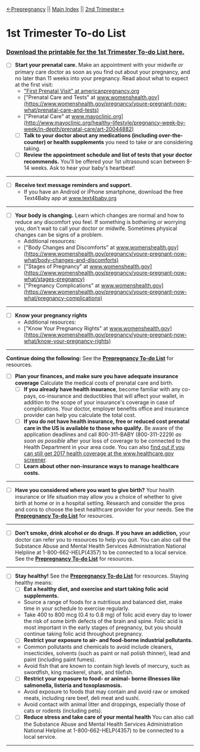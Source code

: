 

[←Prepregnancy](/Prepregnancy-ToDo.md) || [Main Index](/To-doLists.md) || [2nd Trimester→](#)

# 1st Trimester To-do List
### [Download the printable for the 1st Trimester To-do List here.](/downloads/ToDoList-2-1stTrimester.pdf)


- [ ] **Start your prenatal care.** Make an appointment with your midwife or primary care doctor as soon as you find out about your pregnancy, and no later than 11 weeks into your pregnancy. Read about what to expect at the first visit:
    - ["First Prenatal Visit" at americanpregnancy.org](http://americanpregnancy.org/planning/first-prenatal-visit/)
    - ["Prenatal Care and Tests" at www.womenshealth.gov](https://www.womenshealth.gov/pregnancy/youre-pregnant-now-what/prenatal-care-and-tests)
    - ["Prenatal Care" at www.mayoclinic.org](http://www.mayoclinic.org/healthy-lifestyle/pregnancy-week-by-week/in-depth/prenatal-care/art-20044882)
    - [ ] **Talk to your doctor about any medications (including over-the-counter) or health supplements** you need to take or are considering taking.
    - [ ] **Review the appointment schedule and list of tests that your doctor recommends.** You’ll be offered your 1st ultrasound scan between 8-14 weeks. Ask to hear your baby's heartbeat!
---
- [ ] **Receive text message reminders and support.** 
    - If you have an Android or iPhone smartphone, download the free Text4Baby app at www.text4baby.org
---    
- [ ] **Your body is changing.** Learn which changes are normal and how to reduce any discomfort you feel. If something is bothering or worrying you, don't wait to call your doctor or midwife. Sometimes physical changes can be signs of a problem.
    - Additional resources:
    - ["Body Changes and Discomforts" at www.womenshealth.gov](https://www.womenshealth.gov/pregnancy/youre-pregnant-now-what/body-changes-and-discomforts)
    - ["Stages of Pregnancy" at www.womenshealth.gov](https://www.womenshealth.gov/pregnancy/youre-pregnant-now-what/stages-pregnancy)
    - ["Pregnancy Complications" at www.womenshealth.gov](https://www.womenshealth.gov/pregnancy/youre-pregnant-now-what/pregnancy-complications)
---    
- [ ] **Know your pregnancy rights**
    - Additional resources:
    - ["Know Your Pregnancy Rights" at www.womenshealth.gov](https://www.womenshealth.gov/pregnancy/youre-pregnant-now-what/know-your-pregnancy-rights)
---     
    
**Continue doing the following:** See the [**Prepregnancy To-do List**](/Prepregnancy-ToDo.md) for resources.
- [ ] **Plan your finances, and make sure you have adequate insurance coverage** Calculate the medical costs of prenatal care and birth. 
    - [ ] **If you already have health insurance**, become familiar with any co-pays, co-insurance and deductibles that will affect your wallet, in addition to the scope of your insurance's coverage in case of complications. Your doctor, employer benefits office and insurance provider can help you calculate the total cost.
    - [ ] **If you do not have health insurance, free or reduced cost prenatal care in the US is available to those who qualify.** Be aware of the application deadlines and call 800-311-BABY (800-311-2229) *as soon as possible* after your loss of coverage to be connected to the Health Department in your area code. You can also [find out if you can still get 2017 health coverage at the www.healthcare.gov screener](https://www.healthcare.gov/screener/). 
    - [ ] **Learn about other non-insurance ways to manage healthcare costs.**  
---   
- [ ] **Have you considered where you want to give birth?** Your health insurance or life situation may allow you a choice of whether to give birth at home or in a hospital setting. Research and consider the pros and cons to choose the best healthcare provider for your needs. See the [**Prepregnancy To-do List**](/Prepregnancy-ToDo.md) for resources.
---
- [ ] **Don’t smoke, drink alcohol or do drugs. If you have an addiction,** your doctor can refer you to resources to help you quit. You can also call the Substance Abuse and Mental Health Services Administration National Helpline at 1-800-662-HELP(4357) to be connected to a local service. See the [**Prepregnancy To-do List**](/Prepregnancy-ToDo.md) for resources.
---
- [ ] **Stay healthy!** See the [**Prepregnancy To-do List**](/Prepregnancy-ToDo.md) for resources. Staying healthy means:
    - [ ] **Eat a healthy diet, and exercise and start taking folic acid supplements.** 
    - Source a range of foods for a nutritious and balanced diet, make time in your schedule to exercise regularly.
    - Take 400 to 800 mcg (0.4 to 0.8 mg) of folic acid every day to lower the risk of some birth defects of the brain and spine. Folic acid is most important in the early stages of pregnancy, but you should continue taking folic acid throughout pregnancy.
    - [ ] **Restrict your exposure to air- and food-borne industrial pollutants.** 
    - Common pollutants and chemicals to avoid include cleaners, insecticides, solvents (such as paint or nail polish thinner), lead and paint (including paint fumes). 
    - Avoid fish that are known to contain high levels of mercury, such as swordfish, king mackerel, shark, and tilefish.
    - [ ] **Restrict your exposure to food- or animal- borne illnesses like salmonella, listeria and toxoplasmosis.** 
    - Avoid exposure to foods that may contain and avoid raw or smoked meats, including rare beef, deli meat and sushi. 
    - Avoid contact with animal litter and droppings, especially those of cats or rodents (including pets).
    - [ ] **Reduce stress and take care of your mental health** You can also call the Substance Abuse and Mental Health Services Administration National Helpline at 1-800-662-HELP(4357) to be connected to a local service.
---    

